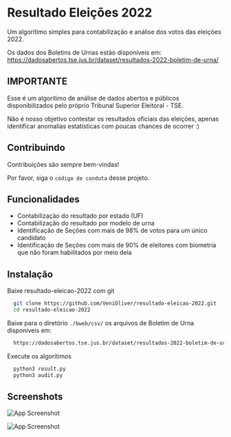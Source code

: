 
# Resultado Eleições 2022

Um algorítimo simples para contabilização e análise dos votos das eleições 2022.

Os dados dos Boletins de Urnas estão disponíveis em: https://dadosabertos.tse.jus.br/dataset/resultados-2022-boletim-de-urna/


## IMPORTANTE

Esse é um algorítimo de análise de dados abertos e públicos disponibilizados pelo próprio Tribunal Superior Eleitoral - TSE.

Não é nosso objetivo contestar os resultados oficiais das eleições, apenas identificar anomalias estatísticas com poucas chances de ocorrer :)

## Contribuindo

Contribuições são sempre bem-vindas!

Por favor, siga o `código de conduta` desse projeto.


## Funcionalidades

- Contabilização do resultado por estado (UF)
- Contabilização do resultado por modelo de urna
- Identificação de Seções com mais de 98% de votos para um único candidato
- Identificação de Seções com mais de 90% de eleitores com biometria que não foram habilitados por meio dela


## Instalação

Baixe resultado-eleicao-2022 com git

```bash
  git clone https://github.com/VeniOliver/resultado-eleicao-2022.git
  cd resultado-eleicao-2022
```
Baixe para o diretório `./bweb/csv/` os arquivos de Boletim de Urna disponíveis em:


```bash
  https://dadosabertos.tse.jus.br/dataset/resultados-2022-boletim-de-urna/
```
Execute os algorítimos

```bash
  python3 result.py
  python3 audit.py
```

## Screenshots

![App Screenshot](https://i.ibb.co/d6pN2ny/alagoas.png)

![App Screenshot](https://i.ibb.co/M9yv71D/Captura-de-tela-de-2022-11-05-19-59-31.png)
